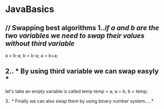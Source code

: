# JavaBasics
// Swapping best algorithms
1..*if a and b are the two variables we need to swap their values without third variable*
----
a = b-a;
b = b-a;
a = b+a;

2.. * By using third variable we can swap easyly *
----
let's take an empty variable is called temp
temp = a;
a = b;
b = temp;

3.. * Finally we can also swap them by using binary number system.....*
